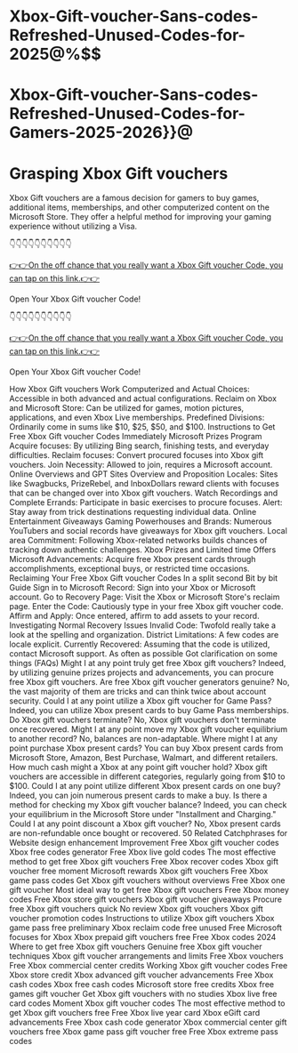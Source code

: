 # Xbox-Gift-voucher-Sans-codes-Refreshed-Unused-Codes-for-2025@%$$

# Xbox-Gift-voucher-Sans-codes-Refreshed-Unused-Codes-for-Gamers-2025-2026}}@

# Grasping Xbox Gift vouchers
Xbox Gift vouchers are a famous decision for gamers to buy games, additional items, memberships, and other computerized content on the Microsoft Store. They offer a helpful method for improving your gaming experience without utilizing a Visa.

👇👇👇👇👇👇👇👇👇👇

[👉👉On the off chance that you really want a Xbox Gift voucher Code, you can tap on this link.👉👉](https://topoffersgetnow.com/adblu504564964/)

Open Your Xbox Gift voucher Code!

👇👇👇👇👇👇👇👇👇👇

[👉👉On the off chance that you really want a Xbox Gift voucher Code, you can tap on this link.👉👉](https://topoffersgetnow.com/adblu504564964/)

Open Your Xbox Gift voucher Code!

How Xbox Gift vouchers Work
Computerized and Actual Choices: Accessible in both advanced and actual configurations.
Reclaim on Xbox and Microsoft Store: Can be utilized for games, motion pictures, applications, and even Xbox Live memberships.
Predefined Divisions: Ordinarily come in sums like $10, $25, $50, and $100.
Instructions to Get Free Xbox Gift voucher Codes Immediately
Microsoft Prizes Program
Acquire focuses: By utilizing Bing search, finishing tests, and everyday difficulties.
Reclaim focuses: Convert procured focuses into Xbox gift vouchers.
Join Necessity: Allowed to join, requires a Microsoft account.
Online Overviews and GPT Sites
Overview and Proposition Locales: Sites like Swagbucks, PrizeRebel, and InboxDollars reward clients with focuses that can be changed over into Xbox gift vouchers.
Watch Recordings and Complete Errands: Participate in basic exercises to procure focuses.
Alert: Stay away from trick destinations requesting individual data.
Online Entertainment Giveaways
Gaming Powerhouses and Brands: Numerous YouTubers and social records have giveaways for Xbox gift vouchers.
Local area Commitment: Following Xbox-related networks builds chances of tracking down authentic challenges.
Xbox Prizes and Limited time Offers
Microsoft Advancements: Acquire free Xbox present cards through accomplishments, exceptional buys, or restricted time occasions.
Reclaiming Your Free Xbox Gift voucher Codes In a split second
Bit by bit Guide
Sign in to Microsoft Record: Sign into your Xbox or Microsoft account.
Go to Recovery Page: Visit the Xbox or Microsoft Store's reclaim page.
Enter the Code: Cautiously type in your free Xbox gift voucher code.
Affirm and Apply: Once entered, affirm to add assets to your record.
Investigating Normal Recovery Issues
Invalid Code: Twofold really take a look at the spelling and organization.
District Limitations: A few codes are locale explicit.
Currently Recovered: Assuming that the code is utilized, contact Microsoft support.
As often as possible Got clarification on some things (FAQs)
Might I at any point truly get free Xbox gift vouchers?
Indeed, by utilizing genuine prizes projects and advancements, you can procure free Xbox gift vouchers.
Are free Xbox gift voucher generators genuine?
No, the vast majority of them are tricks and can think twice about account security.
Could I at any point utilize a Xbox gift voucher for Game Pass?
Indeed, you can utilize Xbox present cards to buy Game Pass memberships.
Do Xbox gift vouchers terminate?
No, Xbox gift vouchers don't terminate once recovered.
Might I at any point move my Xbox gift voucher equilibrium to another record?
No, balances are non-adaptable.
Where might I at any point purchase Xbox present cards?
You can buy Xbox present cards from Microsoft Store, Amazon, Best Purchase, Walmart, and different retailers.
How much cash might a Xbox at any point gift voucher hold?
Xbox gift vouchers are accessible in different categories, regularly going from $10 to $100.
Could I at any point utilize different Xbox present cards on one buy?
Indeed, you can join numerous present cards to make a buy.
Is there a method for checking my Xbox gift voucher balance?
Indeed, you can check your equilibrium in the Microsoft Store under "Installment and Charging."
Could I at any point discount a Xbox gift voucher?
No, Xbox present cards are non-refundable once bought or recovered.
50 Related Catchphrases for Website design enhancement Improvement
Free Xbox gift voucher codes
Xbox free codes generator
Free Xbox live gold codes
The most effective method to get free Xbox gift vouchers
Free Xbox recover codes
Xbox gift voucher free moment
Microsoft rewards Xbox gift vouchers
Free Xbox game pass codes
Get Xbox gift vouchers without overviews
Free Xbox one gift voucher
Most ideal way to get free Xbox gift vouchers
Free Xbox money codes
Free Xbox store gift vouchers
Xbox gift voucher giveaways
Procure free Xbox gift vouchers quick
No review Xbox gift vouchers
Xbox gift voucher promotion codes
Instructions to utilize Xbox gift vouchers
Xbox game pass free preliminary
Xbox reclaim code free unused
Free Microsoft focuses for Xbox
Xbox prepaid gift vouchers free
Free Xbox codes 2024
Where to get free Xbox gift vouchers
Genuine free Xbox gift voucher techniques
Xbox gift voucher arrangements and limits
Free Xbox vouchers
Free Xbox commercial center credits
Working Xbox gift voucher codes
Free Xbox store credit
Xbox advanced gift voucher advancements
Free Xbox cash codes
Xbox free cash codes
Microsoft store free credits
Xbox free games gift voucher
Get Xbox gift vouchers with no studies
Xbox live free card codes
Moment Xbox gift voucher codes
The most effective method to get Xbox gift vouchers free
Free Xbox live year card
Xbox eGift card advancements
Free Xbox cash code generator
Xbox commercial center gift vouchers free
Xbox game pass gift voucher free
Free Xbox extreme pass codes
